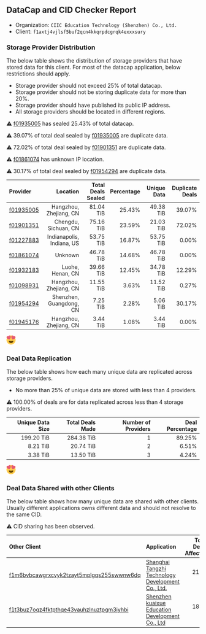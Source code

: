 ## DataCap and CID Checker Report
 - Organization: `CIIC Education Technology (Shenzhen) Co., Ltd.`
 - Client: `f1axtj4vjlsf5buf2qcn4kkqrpdcgrqk4exxxsury`
### Storage Provider Distribution
The below table shows the distribution of storage providers that have stored data for this client.
For most of the datacap application, below restrictions should apply.
 - Storage provider should not exceed 25% of total datacap.
 - Storage provider should not be storing duplicate data for more than 20%.
 - Storage provider should have published its public IP address.
 - All storage providers should be located in different regions.

⚠️ [f01935005](https://filfox.info/en/address/f01935005) has sealed 25.43% of total datacap.

⚠️ 39.07% of total deal sealed by [f01935005](https://filfox.info/en/address/f01935005) are duplicate data.

⚠️ 72.02% of total deal sealed by [f01901351](https://filfox.info/en/address/f01901351) are duplicate data.

⚠️ [f01861074](https://filfox.info/en/address/f01861074) has unknown IP location.

⚠️ 30.17% of total deal sealed by [f01954294](https://filfox.info/en/address/f01954294) are duplicate data.

| Provider                                              |                  Location | Total Deals Sealed | Percentage | Unique Data | Duplicate Deals |
| :---------------------------------------------------- | ------------------------: | -----------------: | ---------: | ----------: | --------------: |
| [f01935005](https://filfox.info/en/address/f01935005) |    Hangzhou, Zhejiang, CN |          81.04 TiB |     25.43% |   49.38 TiB |          39.07% |
| [f01901351](https://filfox.info/en/address/f01901351) |      Chengdu, Sichuan, CN |          75.16 TiB |     23.59% |   21.03 TiB |          72.02% |
| [f01227883](https://filfox.info/en/address/f01227883) | Indianapolis, Indiana, US |          53.75 TiB |     16.87% |   53.75 TiB |           0.00% |
| [f01861074](https://filfox.info/en/address/f01861074) |                   Unknown |          46.78 TiB |     14.68% |   46.78 TiB |           0.00% |
| [f01932183](https://filfox.info/en/address/f01932183) |          Luohe, Henan, CN |          39.66 TiB |     12.45% |   34.78 TiB |          12.29% |
| [f01098931](https://filfox.info/en/address/f01098931) |    Hangzhou, Zhejiang, CN |          11.55 TiB |      3.63% |   11.52 TiB |           0.27% |
| [f01954294](https://filfox.info/en/address/f01954294) |   Shenzhen, Guangdong, CN |           7.25 TiB |      2.28% |    5.06 TiB |          30.17% |
| [f01945176](https://filfox.info/en/address/f01945176) |    Hangzhou, Zhejiang, CN |           3.44 TiB |      1.08% |    3.44 TiB |           0.00% |

![Provider Distribution](https://raw.githubusercontent.com/data-preservation-programs/filplus-checker-assets/main/filecoin-project/filecoin-plus-large-datasets/issues/1207/1670817942886.png)
### Deal Data Replication
The below table shows how each many unique data are replicated across storage providers.
- No more than 25% of unique data are stored with less than 4 providers.

⚠️ 100.00% of deals are for data replicated across less than 4 storage providers.

| Unique Data Size | Total Deals Made | Number of Providers | Deal Percentage |
| ---------------: | ---------------: | ------------------: | --------------: |
|       199.20 TiB |       284.38 TiB |                   1 |          89.25% |
|         8.21 TiB |        20.74 TiB |                   2 |           6.51% |
|         3.38 TiB |        13.50 TiB |                   3 |           4.24% |

![Replication Distribution](https://raw.githubusercontent.com/data-preservation-programs/filplus-checker-assets/main/filecoin-project/filecoin-plus-large-datasets/issues/1207/1670817950037.png)
### Deal Data Shared with other Clients
The below table shows how many unique data are shared with other clients.
Usually different applications owns different data and should not resolve to the same CID.

⚠️ CID sharing has been observed.

| Other Client                                                                                                          | Application                                                                                                                        | Total Deals Affected | Unique CIDs |        Verifier |
| :-------------------------------------------------------------------------------------------------------------------- | :--------------------------------------------------------------------------------------------------------------------------------- | -------------------: | ----------: | --------------: |
| [f1m6bvbcawgrxcvyk2tzayt5mplgqs255swwnw6dq](https://filfox.info/en/address/f1m6bvbcawgrxcvyk2tzayt5mplgqs255swwnw6dq) | [Shanghai Tangzhi Technology Development Co\., Ltd\.](https://github.com/filecoin-project/filecoin-plus-large-datasets/issues/826) |            21.38 TiB |         673 | LDN v3 multisig |
| [f1t3buz7oqz4fktpthqe43vauhzlnuztpgm3iyhbi](https://filfox.info/en/address/f1t3buz7oqz4fktpthqe43vauhzlnuztpgm3iyhbi) | [Shenzhen kuaixue Education Development Co\., Ltd](https://github.com/filecoin-project/filecoin-plus-large-datasets/issues/1363)   |            18.97 TiB |         470 | LDN v3 multisig |
